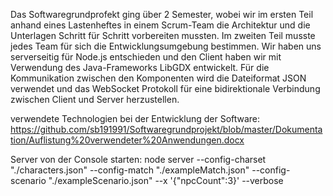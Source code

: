 Das Softwaregrundprofekt ging über 2 Semester, wobei wir im ersten Teil anhand eines Lastenheftes in einem Scrum-Team 
die Architektur und die Unterlagen Schritt für Schritt vorbereiten mussten. Im zweiten Teil musste jedes Team für sich 
die Entwicklungsumgebung bestimmen. Wir haben uns serverseitig für Node.js entschieden und den Client haben wir mit Verwendung 
des Java-Frameworks LibGDX entwickelt. Für die Kommunikation zwischen den Komponenten wird die Dateiformat JSON verwendet und das
WebSocket Protokoll für eine bidirektionale Verbindung zwischen Client und Server herzustellen.


verwendete Technologien bei der Entwicklung der Software:
https://github.com/sb191991/Softwaregrundprojekt/blob/master/Dokumentation/Auflistung%20verwendeter%20Anwendungen.docx

Server von der Console starten: 
node server --config-charset "./characters.json" --config-match "./exampleMatch.json" --config-scenario "./exampleScenario.json" --x '{\"npcCount\":3}' --verbose
